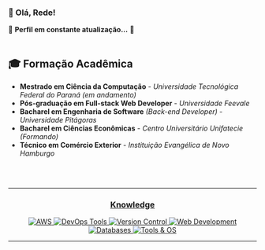 ### 👋 Olá, Rede!  
🚧 **Perfil em constante atualização...** 🚧  
<br>  

## 🎓 Formação Acadêmica  
- **Mestrado em Ciência da Computação** - *Universidade Tecnológica Federal do Paraná (em andamento)*  
- **Pós-graduação em Full-stack Web Developer** - *Universidade Feevale*  
- **Bacharel em Engenharia de Software** *(Back-end Developer)* - *Universidade Pitágoras*  
- **Bacharel em Ciências Econômicas** - *Centro Universitário Unifatecie (Formando)*  
- **Técnico em Comércio Exterior** - *Instituição Evangélica de Novo Hamburgo*  
<br>  
<br><hr>
<div align="center">
  <h3><u>Knowledge</u></h3>

<p align="center">
  <a href="https://skillicons.dev">
    <img src="https://skillicons.dev/icons?i=aws" alt="AWS" />
    <img src="https://skillicons.dev/icons?i=docker,kubernetes,terraform" alt="DevOps Tools" />
    <img src="https://skillicons.dev/icons?i=git,gitlab" alt="Version Control" />
    <img src="https://skillicons.dev/icons?i=html,css,js,ts,react,nodejs,materialui" alt="Web Development" />
    <img src="https://skillicons.dev/icons?i=mysql,postgres,mongodb,prisma" alt="Databases" />
    <img src="https://skillicons.dev/icons?i=ubuntu,ai,ps" alt="Tools & OS" />
  </a>
</p>

---
